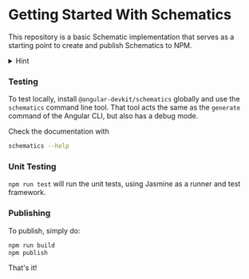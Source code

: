 # Getting Started With Schematics

This repository is a basic Schematic implementation that serves as a starting point to create and publish Schematics to NPM.


<details>
<summary>Hint</summary>
  
<p>
```HTML
<b>test</b>  
```
</p>
</details>


### Testing

To test locally, install `@angular-devkit/schematics` globally and use the `schematics` command line tool. That tool acts the same as the `generate` command of the Angular CLI, but also has a debug mode.

Check the documentation with
```bash
schematics --help
```

### Unit Testing

`npm run test` will run the unit tests, using Jasmine as a runner and test framework.

### Publishing

To publish, simply do:

```bash
npm run build
npm publish
```

That's it!
 
